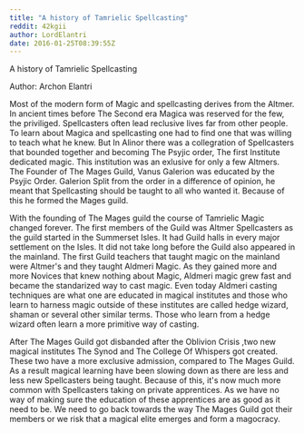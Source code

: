 ```yaml
---
title: "A history of Tamrielic Spellcasting"
reddit: 42kgii
author: LordElantri
date: 2016-01-25T08:39:55Z
---
```


A history of Tamrielic Spellcasting

Author: Archon Elantri

Most of the modern form of Magic and spellcasting derives from the Altmer. In ancient times before The Second era Magica was reserved for the few, the priviliged. Spellcasters often lead reclusive lives far from other people. To learn about Magica and spellcasting one had to find one that was willing to teach what he knew. But In Alinor there was a collegration of Spellcasters that bounded together and becoming The Psyjic order, The first Institute dedicated magic. This institution was an exlusive for only a few Altmers. The Founder of The Mages Guild, Vanus Galerion was educated by the Psyjic Order. Galerion Split from the order in a difference of opinion, he meant that Spellcasting should be taught to all who wanted it. Because of this he formed the Mages guild.

With the founding of The Mages guild the course of Tamrielic Magic changed forever. The first members of the Guild was Altmer Spellcasters as the guild started in the Summerset Isles. It had Guild halls in every major settlement on the Isles. It did not take long before the Guild also appeared in the mainland. The first Guild teachers that taught magic on the mainland were Altmer's and they taught Aldmeri Magic. As they gained more and more Novices that knew nothing about Magic, Aldmeri magic grew fast and became the standarized way to cast magic. Even today Aldmeri casting techniques are what one are educated in magical institutes and those who learn to harness magic outside of these institutes are called hedge wizard, shaman or several other similar terms. Those who learn from a hedge wizard often learn a more primitive way of casting.

After The Mages Guild got disbanded after the Oblivion Crisis ,two new magical institutes The Synod and The College Of Whispers got created. These two have a more exclusive admission, compared to  The Mages Guild. As a result magical learning have been slowing down as there are less and less new Spellcasters being taught. Because of this, it's now much more common with  Spellcasters taking on private apprentices. As we have no way of making sure the education of these apprentices are as good as it need to be. We need to go back towards the way The Mages Guild got their members or we risk that a magical elite emerges and form a magocracy.

